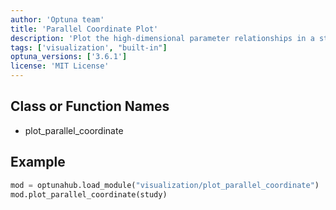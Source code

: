 ```yaml
---
author: 'Optuna team'
title: 'Parallel Coordinate Plot'
description: 'Plot the high-dimensional parameter relationships in a study.'
tags: ['visualization', "built-in"]
optuna_versions: ['3.6.1']
license: 'MIT License'
---
```


## Class or Function Names
- plot_parallel_coordinate

## Example
```python
mod = optunahub.load_module("visualization/plot_parallel_coordinate")
mod.plot_parallel_coordinate(study)
```
